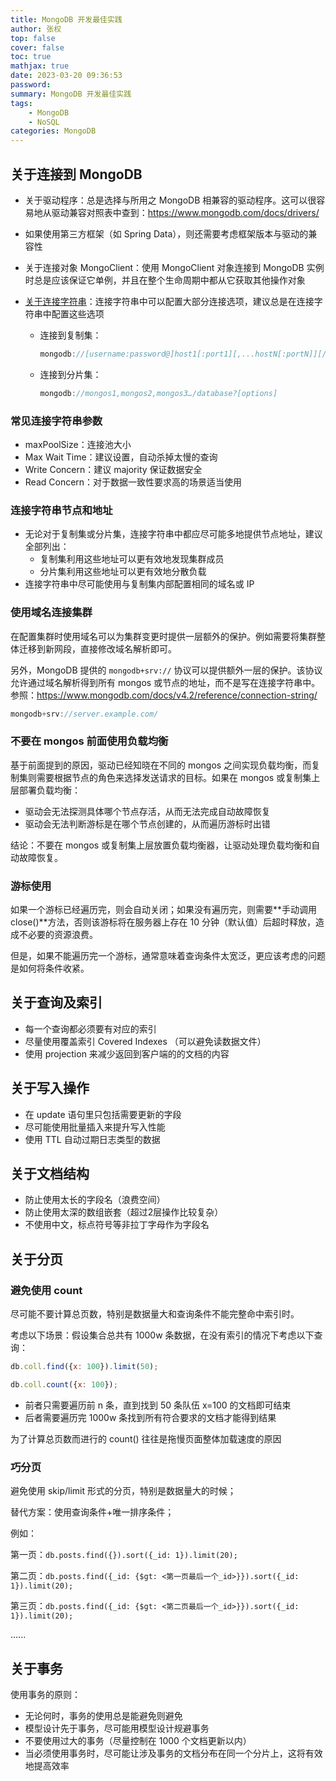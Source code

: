```yaml
---
title: MongoDB 开发最佳实践
author: 张权
top: false
cover: false
toc: true
mathjax: true
date: 2023-03-20 09:36:53
password:
summary: MongoDB 开发最佳实践
tags:
	- MongoDB
	- NoSQL
categories: MongoDB
---
```


## 关于连接到 MongoDB

* 关于驱动程序：总是选择与所用之 MongoDB 相兼容的驱动程序。这可以很容易地从驱动兼容对照表中查到：https://www.mongodb.com/docs/drivers/

* 如果使用第三方框架（如 Spring Data），则还需要考虑框架版本与驱动的兼容性

* 关于连接对象 MongoClient：使用 MongoClient 对象连接到 MongoDB 实例时总是应该保证它单例，并且在整个生命周期中都从它获取其他操作对象

* [关于连接字符串](https://www.mongodb.com/docs/v4.2/reference/connection-string/)：连接字符串中可以配置大部分连接选项，建议总是在连接字符串中配置这些选项

  * 连接到复制集：

    ```javascript
    mongodb://[username:password@]host1[:port1][,...hostN[:portN]][/[defaultauthdb][?options]]
    ```

  * 连接到分片集：

    ```javascript
    mongodb://mongos1,mongos2,mongos3…/database?[options]
    ```

### 常见连接字符串参数

* maxPoolSize：连接池大小
* Max Wait Time：建议设置，自动杀掉太慢的查询
* Write Concern：建议 majority 保证数据安全
* Read Concern：对于数据一致性要求高的场景适当使用

### 连接字符串节点和地址

* 无论对于复制集或分片集，连接字符串中都应尽可能多地提供节点地址，建议全部列出：
  * 复制集利用这些地址可以更有效地发现集群成员
  * 分片集利用这些地址可以更有效地分散负载
* 连接字符串中尽可能使用与复制集内部配置相同的域名或 IP

### 使用域名连接集群

在配置集群时使用域名可以为集群变更时提供一层额外的保护。例如需要将集群整体迁移到新网段，直接修改域名解析即可。

另外，MongoDB 提供的 `mongodb+srv://` 协议可以提供额外一层的保护。该协议允许通过域名解析得到所有 mongos 或节点的地址，而不是写在连接字符串中。参照：https://www.mongodb.com/docs/v4.2/reference/connection-string/

```javascript
mongodb+srv://server.example.com/
```

### 不要在 mongos 前面使用负载均衡

基于前面提到的原因，驱动已经知晓在不同的 mongos 之间实现负载均衡，而复制集则需要根据节点的角色来选择发送请求的目标。如果在 mongos 或复制集上层部署负载均衡：

* 驱动会无法探测具体哪个节点存活，从而无法完成自动故障恢复
* 驱动会无法判断游标是在哪个节点创建的，从而遍历游标时出错

结论：不要在 mongos 或复制集上层放置负载均衡器，让驱动处理负载均衡和自动故障恢复。

### 游标使用

如果一个游标已经遍历完，则会自动关闭；如果没有遍历完，则需要**手动调用 close()**方法，否则该游标将在服务器上存在 10 分钟（默认值）后超时释放，造成不必要的资源浪费。

但是，如果不能遍历完一个游标，通常意味着查询条件太宽泛，更应该考虑的问题是如何将条件收紧。

## 关于查询及索引

* 每一个查询都必须要有对应的索引
* 尽量使用覆盖索引 Covered Indexes （可以避免读数据文件）
* 使用 projection 来减少返回到客户端的的文档的内容

## 关于写入操作

*  在 update 语句里只包括需要更新的字段
* 尽可能使用批量插入来提升写入性能
* 使用 TTL 自动过期日志类型的数据

## 关于文档结构

* 防止使用太长的字段名（浪费空间）
* 防止使用太深的数组嵌套（超过2层操作比较复杂）
* 不使用中文，标点符号等非拉丁字母作为字段名

## 关于分页

### 避免使用 count

尽可能不要计算总页数，特别是数据量大和查询条件不能完整命中索引时。

考虑以下场景：假设集合总共有 1000w 条数据，在没有索引的情况下考虑以下查询：

```javascript
db.coll.find({x: 100}).limit(50);

db.coll.count({x: 100});
```

* 前者只需要遍历前 n 条，直到找到 50 条队伍 x=100 的文档即可结束
* 后者需要遍历完 1000w 条找到所有符合要求的文档才能得到结果

为了计算总页数而进行的 count() 往往是拖慢页面整体加载速度的原因

### 巧分页

避免使用 skip/limit 形式的分页，特别是数据量大的时候；

替代方案：使用查询条件+唯一排序条件；

例如：

第一页：`db.posts.find({}).sort({_id: 1}).limit(20);`

第二页：`db.posts.find({_id: {$gt: <第一页最后一个_id>}}).sort({_id: 1}).limit(20);`

第三页：`db.posts.find({_id: {$gt: <第二页最后一个_id>}}).sort({_id: 1}).limit(20);`

......

## 关于事务

使用事务的原则：

* 无论何时，事务的使用总是能避免则避免
* 模型设计先于事务，尽可能用模型设计规避事务
* 不要使用过大的事务（尽量控制在 1000 个文档更新以内）
* 当必须使用事务时，尽可能让涉及事务的文档分布在同一个分片上，这将有效地提高效率